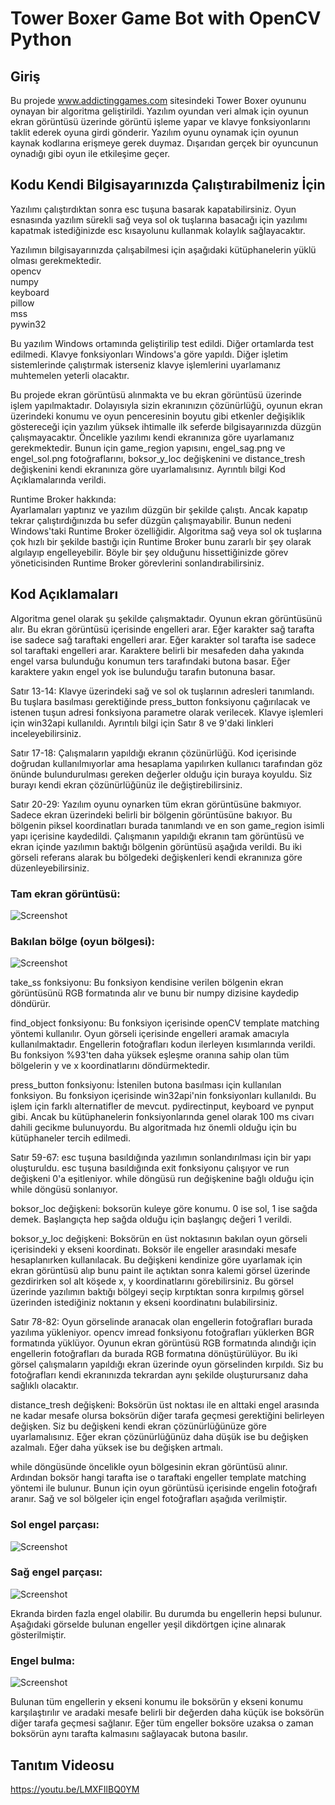 # Tower Boxer Game Bot with OpenCV Python

## Giriş  
Bu projede www.addictinggames.com sitesindeki Tower Boxer oyununu oynayan bir algoritma geliştirildi. Yazılım oyundan veri almak için oyunun ekran görüntüsü üzerinde görüntü işleme yapar ve klavye fonksiyonlarını taklit ederek oyuna girdi gönderir. Yazılım oyunu oynamak için oyunun kaynak kodlarına erişmeye gerek duymaz. Dışarıdan gerçek bir oyuncunun oynadığı gibi oyun ile etkileşime geçer.

## Kodu Kendi Bilgisayarınızda Çalıştırabilmeniz İçin  
Yazılımı çalıştırdıktan sonra esc tuşuna basarak kapatabilirsiniz. Oyun esnasında yazılım sürekli sağ veya sol ok tuşlarına basacağı için yazılımı kapatmak istediğinizde esc kısayolunu kullanmak kolaylık sağlayacaktır.

Yazılımın bilgisayarınızda çalışabilmesi için aşağıdaki kütüphanelerin yüklü olması gerekmektedir.   
opencv  
numpy  
keyboard  
pillow  
mss  
pywin32  

Bu yazılım Windows ortamında geliştirilip test edildi. Diğer ortamlarda test edilmedi. Klavye fonksiyonları Windows'a göre yapıldı. Diğer işletim sistemlerinde çalıştırmak isterseniz klavye işlemlerini uyarlamanız muhtemelen yeterli olacaktır.

Bu projede ekran görüntüsü alınmakta ve bu ekran görüntüsü üzerinde işlem yapılmaktadır. Dolayısıyla sizin ekranınızın çözünürlüğü, oyunun ekran üzerindeki konumu ve oyun penceresinin boyutu gibi etkenler değişiklik göstereceği için yazılım yüksek ihtimalle ilk seferde bilgisayarınızda düzgün çalışmayacaktır. Öncelikle yazılımı kendi ekranınıza göre uyarlamanız gerekmektedir. Bunun için game_region yapısını, engel_sag.png ve engel_sol.png fotoğraflarını, boksor_y_loc değişkenini ve distance_tresh değişkenini kendi ekranınıza göre uyarlamalısınız. Ayrıntılı bilgi Kod Açıklamalarında verildi.

Runtime Broker hakkında:  
Ayarlamaları yaptınız ve yazılım düzgün bir şekilde çalıştı. Ancak kapatıp tekrar çalıştırdığınızda bu sefer düzgün çalışmayabilir. Bunun nedeni Windows'taki Runtime Broker özelliğidir. Algoritma sağ veya sol ok tuşlarına çok hızlı bir şekilde bastığı için Runtime Broker bunu zararlı bir şey olarak algılayıp engelleyebilir. Böyle bir şey olduğunu hissettiğinizde görev yöneticisinden Runtime Broker görevlerini sonlandırabilirsiniz.

## Kod Açıklamaları  
Algoritma genel olarak şu şekilde çalışmaktadır. Oyunun ekran görüntüsünü alır. Bu ekran görüntüsü içerisinde engelleri arar. Eğer karakter sağ tarafta ise sadece sağ taraftaki engelleri arar. Eğer karakter sol tarafta ise sadece sol taraftaki engelleri arar. Karaktere belirli bir mesafeden daha yakında engel varsa bulunduğu konumun ters tarafındaki butona basar. Eğer karaktere yakın engel yok ise bulunduğu tarafın butonuna basar.  

Satır 13-14: Klavye üzerindeki sağ ve sol ok tuşlarının adresleri tanımlandı. Bu tuşlara basılması gerektiğinde press_button fonksiyonu çağırılacak ve istenen tuşun adresi fonksiyona parametre olarak verilecek. Klavye işlemleri için win32api kullanıldı. Ayrıntılı bilgi için Satır 8 ve 9'daki linkleri inceleyebilirsiniz.

Satır 17-18: Çalışmaların yapıldığı ekranın çözünürlüğü. Kod içerisinde doğrudan kullanılmıyorlar ama hesaplama yapılırken kullanıcı tarafından göz önünde bulundurulması gereken değerler olduğu için buraya koyuldu. Siz burayı kendi ekran çözünürlüğünüz ile değiştirebilirsiniz.  

Satır 20-29: Yazılım oyunu oynarken tüm ekran görüntüsüne bakmıyor. Sadece ekran üzerindeki belirli bir bölgenin görüntüsüne bakıyor. Bu bölgenin piksel koordinatları burada tanımlandı ve en son game_region isimli yapı içerisine kaydedildi. Çalışmanın yapıldığı ekranın tam görüntüsü ve ekran içinde yazılımın baktığı bölgenin görüntüsü aşağıda verildi. Bu iki görseli referans alarak bu bölgedeki değişkenleri kendi ekranınıza göre düzenleyebilirsiniz.  

### Tam ekran görüntüsü:  
![Screenshot](FullScreen.png)  

### Bakılan bölge (oyun bölgesi):  
![Screenshot](GameScreen.png)  

take_ss fonksiyonu: Bu fonksiyon kendisine verilen bölgenin ekran görüntüsünü RGB formatında alır ve bunu bir numpy dizisine kaydedip döndürür. 

find_object fonksiyonu: Bu fonksiyon içerisinde openCV template matching yöntemi kullanılır. Oyun görseli içerisinde engelleri aramak amacıyla kullanılmaktadır. Engellerin fotoğrafları kodun ilerleyen kısımlarında verildi. Bu fonksiyon %93'ten daha yüksek eşleşme oranına sahip olan tüm bölgelerin y ve x koordinatlarını döndürmektedir.  

press_button fonksiyonu: İstenilen butona basılması için kullanılan fonksiyon. Bu fonksiyon içerisinde win32api'nin fonksiyonları kullanıldı. Bu işlem için farklı alternatifler de mevcut. pydirectinput, keyboard ve pynput gibi. Ancak bu kütüphanelerin fonksiyonlarında genel olarak 100 ms civarı dahili gecikme bulunuyordu. Bu algoritmada hız önemli olduğu için bu kütüphaneler tercih edilmedi.  

Satır 59-67: esc tuşuna basıldığında yazılımın sonlandırılması için bir yapı oluşturuldu. esc tuşuna basıldığında exit fonksiyonu çalışıyor ve run değişkeni 0'a eşitleniyor. while döngüsü run değişkenine bağlı olduğu için while döngüsü sonlanıyor. 

boksor_loc değişkeni: boksorün kuleye göre konumu. 0 ise sol, 1 ise sağda demek. Başlangıçta hep sağda olduğu için başlangıç değeri 1 verildi.  

boksor_y_loc değişkeni: Boksörün en üst noktasının bakılan oyun görseli içerisindeki y ekseni koordinatı. Boksör ile engeller arasındaki mesafe hesaplanırken kullanılacak. Bu değişkeni kendinize göre uyarlamak için ekran görüntüsü alıp bunu paint ile açtıktan sonra kalemi görsel üzerinde gezdirirken sol alt köşede x, y koordinatlarını görebilirsiniz. Bu görsel üzerinde yazılımın baktığı bölgeyi seçip kırptıktan sonra kırpılmış görsel üzerinden istediğiniz noktanın y ekseni koordinatını bulabilirsiniz.

Satır 78-82: Oyun görselinde aranacak olan engellerin fotoğrafları burada yazılıma yükleniyor. opencv imread fonksiyonu fotoğrafları yüklerken BGR formatında yüklüyor. Oyunun ekran görüntüsü RGB formatında alındığı için engellerin fotoğrafları da burada RGB formatına dönüştürülüyor. Bu iki görsel çalışmaların yapıldığı ekran üzerinde oyun görselinden kırpıldı. Siz bu fotoğrafları kendi ekranınızda tekrardan aynı şekilde oluşturursanız daha sağlıklı olacaktır.

distance_tresh değişkeni: Boksörün üst noktası ile en alttaki engel arasında ne kadar mesafe olursa boksörün diğer tarafa geçmesi gerektiğini belirleyen değişken. Siz bu değişkeni kendi ekran çözünürlüğünüze göre uyarlamalısınız. Eğer ekran çözünürlüğünüz daha düşük ise bu değişken azalmalı. Eğer daha yüksek ise bu değişken artmalı.

while döngüsünde öncelikle oyun bölgesinin ekran görüntüsü alınır. Ardından boksör hangi tarafta ise o taraftaki engeller template matching yöntemi ile bulunur. Bunun için oyun görüntüsü içerisinde engelin fotoğrafı aranır. Sağ ve sol bölgeler için engel fotoğrafları aşağıda verilmiştir.

### Sol engel parçası:  
![Screenshot](obstacle_left.png)  

### Sağ engel parçası:  
![Screenshot](obstacle_right.png)  

Ekranda birden fazla engel olabilir. Bu durumda bu engellerin hepsi bulunur. Aşağıdaki görselde bulunan engeller yeşil dikdörtgen içine alınarak gösterilmiştir.

### Engel bulma:  
![Screenshot](Obstacles.png)  

Bulunan tüm engellerin y ekseni konumu ile boksörün y ekseni konumu karşılaştırılır ve aradaki mesafe belirli bir değerden daha küçük ise boksörün diğer tarafa geçmesi sağlanır. Eğer tüm engeller boksöre uzaksa o zaman boksörün aynı tarafta kalmasını sağlayacak butona basılır.


## Tanıtım Videosu  
<!--  
[![IMAGE ALT TEXT HERE](https://img.youtube.com/vi/LMXFIlBQ0YM/0.jpg)](https://www.youtube.com/watch?v=LMXFIlBQ0YM)
-->
https://youtu.be/LMXFIlBQ0YM


